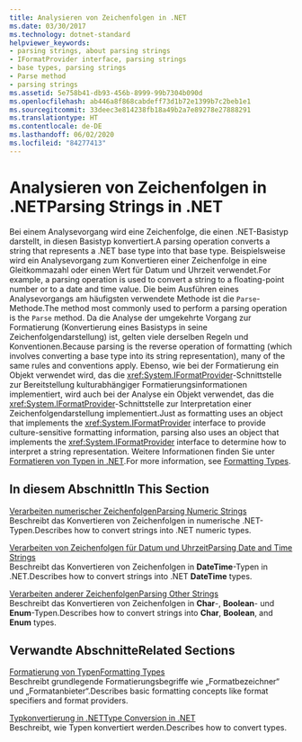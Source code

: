 ```yaml
---
title: Analysieren von Zeichenfolgen in .NET
ms.date: 03/30/2017
ms.technology: dotnet-standard
helpviewer_keywords:
- parsing strings, about parsing strings
- IFormatProvider interface, parsing strings
- base types, parsing strings
- Parse method
- parsing strings
ms.assetid: 5e758b41-db93-456b-8999-99b7304b090d
ms.openlocfilehash: ab446a8f868cabdeff73d1b72e1399b7c2beb1e1
ms.sourcegitcommit: 33deec3e814238fb18a49b2a7e89278e27888291
ms.translationtype: HT
ms.contentlocale: de-DE
ms.lasthandoff: 06/02/2020
ms.locfileid: "84277413"
---
```

# <a name="parsing-strings-in-net"></a><span data-ttu-id="9bb58-102">Analysieren von Zeichenfolgen in .NET</span><span class="sxs-lookup"><span data-stu-id="9bb58-102">Parsing Strings in .NET</span></span>
<span data-ttu-id="9bb58-103">Bei einem Analysevorgang wird eine Zeichenfolge, die einen .NET-Basistyp darstellt, in diesen Basistyp konvertiert.</span><span class="sxs-lookup"><span data-stu-id="9bb58-103">A parsing operation converts a string that represents a .NET base type into that base type.</span></span> <span data-ttu-id="9bb58-104">Beispielsweise wird ein Analysevorgang zum Konvertieren einer Zeichenfolge in eine Gleitkommazahl oder einen Wert für Datum und Uhrzeit verwendet.</span><span class="sxs-lookup"><span data-stu-id="9bb58-104">For example, a parsing operation is used to convert a string to a floating-point number or to a date and time value.</span></span> <span data-ttu-id="9bb58-105">Die beim Ausführen eines Analysevorgangs am häufigsten verwendete Methode ist die `Parse`-Methode.</span><span class="sxs-lookup"><span data-stu-id="9bb58-105">The method most commonly used to perform a parsing operation is the `Parse` method.</span></span> <span data-ttu-id="9bb58-106">Da die Analyse der umgekehrte Vorgang zur Formatierung (Konvertierung eines Basistyps in seine Zeichenfolgendarstellung) ist, gelten viele derselben Regeln und Konventionen.</span><span class="sxs-lookup"><span data-stu-id="9bb58-106">Because parsing is the reverse operation of formatting (which involves converting a base type into its string representation), many of the same rules and conventions apply.</span></span> <span data-ttu-id="9bb58-107">Ebenso, wie bei der Formatierung ein Objekt verwendet wird, das die <xref:System.IFormatProvider>-Schnittstelle zur Bereitstellung kulturabhängiger Formatierungsinformationen implementiert, wird auch bei der Analyse ein Objekt verwendet, das die <xref:System.IFormatProvider>-Schnittstelle zur Interpretation einer Zeichenfolgendarstellung implementiert.</span><span class="sxs-lookup"><span data-stu-id="9bb58-107">Just as formatting uses an object that implements the <xref:System.IFormatProvider> interface to provide culture-sensitive formatting information, parsing also uses an object that implements the <xref:System.IFormatProvider> interface to determine how to interpret a string representation.</span></span> <span data-ttu-id="9bb58-108">Weitere Informationen finden Sie unter [Formatieren von Typen in .NET](formatting-types.md).</span><span class="sxs-lookup"><span data-stu-id="9bb58-108">For more information, see [Formatting Types](formatting-types.md).</span></span>  
  
## <a name="in-this-section"></a><span data-ttu-id="9bb58-109">In diesem Abschnitt</span><span class="sxs-lookup"><span data-stu-id="9bb58-109">In This Section</span></span>  
 [<span data-ttu-id="9bb58-110">Verarbeiten numerischer Zeichenfolgen</span><span class="sxs-lookup"><span data-stu-id="9bb58-110">Parsing Numeric Strings</span></span>](parsing-numeric.md)  
 <span data-ttu-id="9bb58-111">Beschreibt das Konvertieren von Zeichenfolgen in numerische .NET-Typen.</span><span class="sxs-lookup"><span data-stu-id="9bb58-111">Describes how to convert strings into .NET numeric types.</span></span>  
  
 [<span data-ttu-id="9bb58-112">Verarbeiten von Zeichenfolgen für Datum und Uhrzeit</span><span class="sxs-lookup"><span data-stu-id="9bb58-112">Parsing Date and Time Strings</span></span>](parsing-datetime.md)  
 <span data-ttu-id="9bb58-113">Beschreibt das Konvertieren von Zeichenfolgen in **DateTime**-Typen in .NET.</span><span class="sxs-lookup"><span data-stu-id="9bb58-113">Describes how to convert strings into .NET **DateTime** types.</span></span>  
  
 [<span data-ttu-id="9bb58-114">Verarbeiten anderer Zeichenfolgen</span><span class="sxs-lookup"><span data-stu-id="9bb58-114">Parsing Other Strings</span></span>](parsing-other.md)  
 <span data-ttu-id="9bb58-115">Beschreibt das Konvertieren von Zeichenfolgen in **Char**-, **Boolean**- und **Enum**-Typen.</span><span class="sxs-lookup"><span data-stu-id="9bb58-115">Describes how to convert strings into **Char**, **Boolean**, and **Enum** types.</span></span>  
  
## <a name="related-sections"></a><span data-ttu-id="9bb58-116">Verwandte Abschnitte</span><span class="sxs-lookup"><span data-stu-id="9bb58-116">Related Sections</span></span>  
 [<span data-ttu-id="9bb58-117">Formatierung von Typen</span><span class="sxs-lookup"><span data-stu-id="9bb58-117">Formatting Types</span></span>](formatting-types.md)  
 <span data-ttu-id="9bb58-118">Beschreibt grundlegende Formatierungsbegriffe wie „Formatbezeichner“ und „Formatanbieter“.</span><span class="sxs-lookup"><span data-stu-id="9bb58-118">Describes basic formatting concepts like format specifiers and format providers.</span></span>  
  
 [<span data-ttu-id="9bb58-119">Typkonvertierung in .NET</span><span class="sxs-lookup"><span data-stu-id="9bb58-119">Type Conversion in .NET</span></span>](type-conversion.md)  
 <span data-ttu-id="9bb58-120">Beschreibt, wie Typen konvertiert werden.</span><span class="sxs-lookup"><span data-stu-id="9bb58-120">Describes how to convert types.</span></span>

